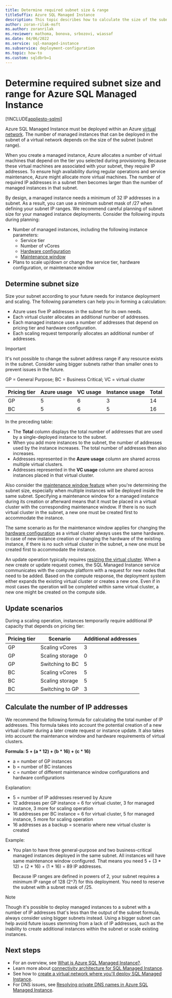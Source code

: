 ```yaml
---
title: Determine required subnet size & range
titleSuffix: Azure SQL Managed Instance
description: This topic describes how to calculate the size of the subnet where Azure SQL Managed Instance will be deployed.
author: zoran-rilak-msft
ms.author: zoranrilak
ms.reviewer: mathoma, bonova, srbozovi, wiassaf
ms.date: 04/06/2022
ms.service: sql-managed-instance
ms.subservice: deployment-configuration
ms.topic: how-to
ms.custom: sqldbrb=1
---
```

# Determine required subnet size and range for Azure SQL Managed Instance
[!INCLUDE[appliesto-sqlmi](../includes/appliesto-sqlmi.md)]

Azure SQL Managed Instance must be deployed within an Azure [virtual network](/azure/virtual-network/virtual-networks-overview). The number of managed instances that can be deployed in the subnet of a virtual network depends on the size of the subnet (subnet range).

When you create a managed instance, Azure allocates a number of virtual machines that depend on the tier you selected during provisioning. Because these virtual machines are associated with your subnet, they require IP addresses. To ensure high availability during regular operations and service maintenance, Azure might allocate more virtual machines. The number of required IP addresses in a subnet then becomes larger than the number of managed instances in that subnet.

By design, a managed instance needs a minimum of 32 IP addresses in a subnet. As a result, you can use a minimum subnet mask of /27 when defining your subnet IP ranges. We recommend careful planning of subnet size for your managed instance deployments. Consider the following inputs during planning:

- Number of managed instances, including the following instance parameters:
  - Service tier
  - Number of vCores
  - [Hardware configuration](resource-limits.md#hardware-configuration-characteristics)
  - [Maintenance window](../database/maintenance-window.md)
- Plans to scale up/down or change the service tier, hardware configuration, or maintenance window

## Determine subnet size

Size your subnet according to your future needs for instance deployment and scaling. The following parameters can help you in forming a calculation:

- Azure uses five IP addresses in the subnet for its own needs.
- Each virtual cluster allocates an additional number of addresses. 
- Each managed instance uses a number of addresses that depend on pricing tier and hardware configuration.
- Each scaling request temporarily allocates an additional number of addresses.

> [!IMPORTANT]
> It's not possible to change the subnet address range if any resource exists in the subnet. Consider using bigger subnets rather than smaller ones to prevent issues in the future.

GP = General Purpose; 
BC = Business Critical; 
VC = virtual cluster

| **Pricing tier** | **Azure usage** | **VC usage** | **Instance usage** | **Total** |
| --- | --- | --- | --- | --- |
| GP | 5 | 6 | 3 | 14 |
| BC | 5 | 6 | 5 | 16 |

In the preceding table:

- The **Total** column displays the total number of addresses that are used by a single-deployed instance to the subnet.
- When you add more instances to the subnet, the number of addresses used by the instance increases. The total number of addresses then also increases.
- Addresses represented in the **Azure usage** column are shared across multiple virtual clusters.
- Addresses represented in the **VC usage** column are shared across instances placed in that virtual cluster.

Also consider the [maintenance window feature](../database/maintenance-window.md) when you're determining the subnet size, especially when multiple instances will be deployed inside the same subnet. Specifying a maintenance window for a managed instance during its creation or afterward means that it must be placed in a virtual cluster with the corresponding maintenance window. If there is no such virtual cluster in the subnet, a new one must be created first to accommodate the instance.

The same scenario as for the maintenance window applies for changing the [hardware configuration](resource-limits.md#hardware-configuration-characteristics) as a virtual cluster always uses the same hardware. In case of new instance creation or changing the hardware of the existing instance, if there is no such virtual cluster in the subnet, a new one must be created first to accommodate the instance.

An update operation typically requires [resizing the virtual cluster](management-operations-overview.md). When a new create or update request comes, the SQL Managed Instance service communicates with the compute platform with a request for new nodes that need to be added. Based on the compute response, the deployment system either expands the existing virtual cluster or creates a new one. Even if in most cases the operation will be completed within same virtual cluster, a new one might be created on the compute side. 


## Update scenarios

During a scaling operation, instances temporarily require additional IP capacity that depends on pricing tier:

| **Pricing tier** | **Scenario** | **Additional addresses**  |
| --- | --- | --- |
| GP | Scaling vCores | 3 |
| GP | Scaling storage | 0 |
| GP | Switching to BC | 5 |
| BC | Scaling vCores | 5 |
| BC | Scaling storage | 5 |
| BC | Switching to GP | 3 |

## Calculate the number of IP addresses

We recommend the following formula for calculating the total number of IP addresses. This formula takes into account the potential creation of a new virtual cluster during a later create request or instance update. It also takes into account the maintenance window and hardware requirements of virtual clusters.

**Formula: 5 + (a * 12) + (b * 16) + (c * 16)**

- a = number of GP instances
- b = number of BC instances
- c = number of different maintenance window configurations and hardware configurations

Explanation:
- 5 = number of IP addresses reserved by Azure
- 12 addresses per GP instance = 6 for virtual cluster, 3 for managed instance, 3 more for scaling operation
- 16 addresses per BC instance = 6 for virtual cluster, 5 for managed instance, 5 more for scaling operation
- 16 addresses as a backup = scenario where new virtual cluster is created

Example: 
- You plan to have three general-purpose and two business-critical managed instances deployed in the same subnet. All instances will have same maintenance window configured. That means you need 5 + (3 * 12) + (2 * 16) + (1 * 16) = 89 IP addresses. 

  Because IP ranges are defined in powers of 2, your subnet requires a minimum IP range of 128 (2^7) for this deployment. You need to reserve the subnet with a subnet mask of /25.

> [!NOTE]
> Though it's possible to deploy managed instances to a subnet with a number of IP addresses that's less than the output of the subnet formula, always consider using bigger subnets instead. Using a bigger subnet can help avoid future issues stemming from a lack of IP addresses, such as the inability to create additional instances within the subnet or scale existing instances. 

## Next steps

- For an overview, see [What is Azure SQL Managed Instance?](sql-managed-instance-paas-overview.md).
- Learn more about [connectivity architecture for SQL Managed Instance](connectivity-architecture-overview.md).
- See how to [create a virtual network where you'll deploy SQL Managed Instance](virtual-network-subnet-create-arm-template.md).
- For DNS issues, see [Resolving private DNS names in Azure SQL Managed Instance](resolve-private-domain-names.md).
